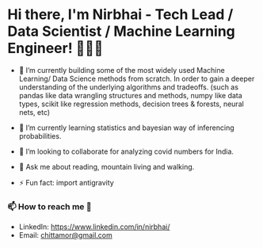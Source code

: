 <!--
**Nirbhai/Nirbhai** is a ✨ _special_ ✨ repository because its `README.md` (this file) appears on your GitHub profile.

Here are some ideas to get you started:

- 🔭 I’m currently working on ...
- 🌱 I’m currently learning ...
- 👯 I’m looking to collaborate on ...
- 🤔 I’m looking for help with ...
- 💬 Ask me about ...
- 📫 How to reach me: ...
- 😄 Pronouns: ...
- ⚡ Fun fact: ...
-->

# Hi there, I'm Nirbhai - Tech Lead / Data Scientist / Machine Learning Engineer! 👨🏻‍💻


- 🔭 I’m currently building some of the most widely used Machine Learning/ Data Science methods from scratch. In order to gain a deeper understanding of the underlying algorithms and tradeoffs. (such as pandas like data wrangling structures and methods, numpy like data types, scikit like regression methods, decision trees & forests, neural nets, etc)

- 🌱 I’m currently learning statistics and bayesian way of inferencing probabilities.

- 👯 I’m looking to collaborate for analyzing covid numbers for India.

- 💬 Ask me about reading, mountain living and walking.


- ⚡ Fun fact: import antigravity


### 📫 How to reach me 💬 
  * LinkedIn: https://www.linkedin.com/in/nirbhai/
  * Email: chittamor@gmail.com
